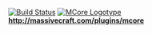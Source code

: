 [![Build Status](https://travis-ci.org/AEtherSurfer/MCore.png)](https://travis-ci.org/AEtherSurfer/MCore)
<a href="http://massivecraft.com/plugins/mcore">
![MCore Logotype](https://raw.github.com/MassiveCraft/mcore/master/media/logo300.png)<br>
<b>http://massivecraft.com/plugins/mcore</b></a>